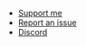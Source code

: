 <!-- _navbar.md -->

- [Support me](https://ko-fi.com/tabularelf)
- [Report an issue](https://github.com/tabularelf/VramDoctor/issues)
- [Discord](https://discord.gg/8krYCqr)